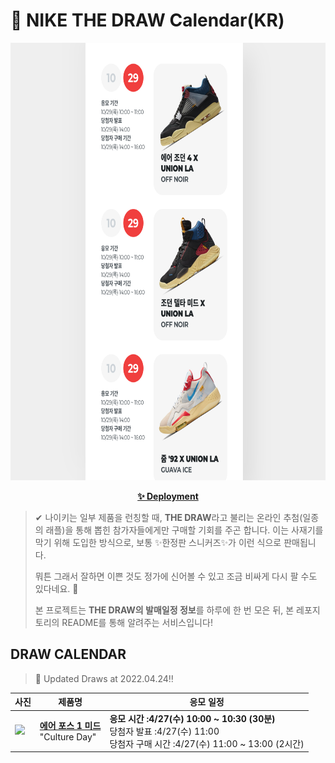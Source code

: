# 👟 NIKE THE DRAW Calendar(KR)

<div align="center">
  <a href="https://junhoyeo.github.io/NIKE-THE-DRAW-Calendar/">
    <img src="./docs/images/preview.png" alt="Preview image of deployed application" height="700px" width="700px" />
  </a>
</div>

<p align="center">
  <a href="https://junhoyeo.github.io/NIKE-THE-DRAW-Calendar/">
    <strong>✨ Deployment</strong>
  </a>
</p>

> ✔ 나이키는 일부 제품을 런칭할 때, **THE DRAW**라고 불리는 온라인 추첨(일종의 래플)을 통해 뽑힌 참가자들에게만 구매할 기회를 주곤 합니다. 이는 사재기를 막기 위해 도입한 방식으로, 보통 ✨한정판 스니커즈✨가 이런 식으로 판매됩니다.
>
> 뭐튼 그래서 잘하면 이쁜 것도 정가에 신어볼 수 있고 조금 비싸게 다시 팔 수도 있다네요. 🤭
>
> 본 프로젝트는 **THE DRAW의 발매일정 정보**를 하루에 한 번 모은 뒤, 본 레포지토리의 README를 통해 알려주는 서비스입니다!

## DRAW CALENDAR

<!-- DRAW CALENDAR: START -->

> 👟 Updated Draws at 2022.04.24‼️

| 사진 | 제품명 | 응모 일정 |
| --- | ---- | ------- |
| <img src="https://static-breeze.nike.co.kr/kr/ko_kr/cmsstatic/product/DO2123-113/8a7aac70-ba05-4588-8b56-c038a00be420_primary.jpg?snkrBrowse" width="256" /> | <a href="https://www.nike.com/kr/launch/t/men/fw/nike-sportswear/DO2123-113/7yA3027fgiy/air-force-1-mid-07-prm"><strong>에어 포스 1 미드</strong><br /></a> "Culture Day" | <strong>응모 시간 :4/27(수) 10:00 ~ 10:30 (30분)</strong><br />당첨자 발표 :4/27(수) 11:00<br />당첨자 구매 시간 :4/27(수) 11:00 ~ 13:00 (2시간) |

<!-- DRAW CALENDAR: END -->
